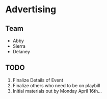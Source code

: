 # Advertising

## Team

- Abby
- Sierra
- Delaney

## TODO

1. Finalize Details of Event
2. Finalize others who need to be on playbill
3. Initial materials out by Monday April 16th...

